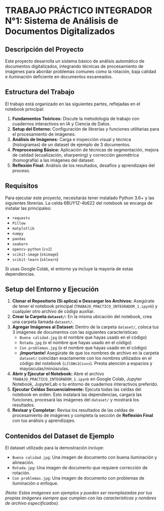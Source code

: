 # TRABAJO PRÁCTICO INTEGRADOR N°1: Sistema de Análisis de Documentos Digitalizados

## Descripción del Proyecto

Este proyecto desarrolla un sistema básico de análisis automático de documentos digitalizados, integrando técnicas de procesamiento de imágenes para abordar problemas comunes como la rotación, baja calidad e iluminación deficiente en documentos escaneados.

## Estructura del Trabajo

El trabajo está organizado en las siguientes partes, reflejadas en el notebook principal:

1.  **Fundamentos Teóricos:** Discute la metodología de trabajo con cuadernos interactivos en IA y Ciencia de Datos.
2.  **Setup del Entorno:** Configuración de librerías y funciones utilitarias para el procesamiento de imágenes.
3.  **Análisis de Imágenes:** Carga e inspección visual y técnica (histogramas) de un dataset de ejemplo de 3 documentos.
4.  **Preprocessing Básico:** Aplicación de técnicas de segmentación, mejora de calidad (ecualización, sharpening) y corrección geométrica (homografía) a las imágenes del dataset.
5.  **Reflexión Final:** Análisis de los resultados, desafíos y aprendizajes del proceso.

## Requisitos

Para ejecutar este proyecto, necesitarás tener instalado Python 3.6+ y las siguientes librerías. La celda 6BUY1Z-4b622 del notebook se encarga de instalar las principales:

*   `requests`
*   `Pillow`
*   `matplotlib`
*   `numpy`
*   `pandas`
*   `seaborn`
*   `opencv-python` (`cv2`)
*   `scikit-image` (`skimage`)
*   `scikit-learn` (`sklearn`)

Si usas Google Colab, el entorno ya incluye la mayoría de estas dependencias.

## Setup del Entorno y Ejecución

1.  **Clonar el Repositorio (Si aplica) o Descargar los Archivos:** Asegúrate de tener el notebook principal (`TRABAJO_PRACTICO_INTEGRADOR_1.ipynb`) y cualquier otro archivo de código auxiliar.
2.  **Crear la Carpeta `dataset/`:** En la misma ubicación del notebook, crea una carpeta llamada `dataset/`.
3.  **Agregar Imágenes al Dataset:** Dentro de la carpeta `dataset/`, coloca tus 3 imágenes de documentos con las siguientes características:
    *   `Buena calidad.jpg` (o el nombre que hayas usado en el código)
    *   `Rotada.jpg` (o el nombre que hayas usado en el código)
    *   `Con problemas.jpg` (o el nombre que hayas usado en el código)
    *   **¡Importante!** Asegúrate de que los nombres de archivo en la carpeta `dataset/` coincidan exactamente con los nombres utilizados en el código del notebook (`iJlGWs1Csuvs`). Presta atención a espacios y mayúsculas/minúsculas.
4.  **Abrir y Ejecutar el Notebook:** Abre el archivo `TRABAJO_PRACTICO_INTEGRADOR_1.ipynb` en Google Colab, Jupyter Notebook, JupyterLab o tu entorno de cuadernos interactivos preferido.
5.  **Ejecutar Celdas Secuencialmente:** Ejecuta todas las celdas del notebook en orden. Esto instalará las dependencias, cargará las funciones, procesará las imágenes del `dataset/` y mostrará los resultados.
6.  **Revisar y Completar:** Revisa los resultados de las celdas de procesamiento de imágenes y completa la sección de **Reflexión Final** con tus análisis y aprendizajes.

## Contenidos del Dataset de Ejemplo

El dataset utilizado para la demostración incluye:

*   `Buena calidad.jpg`: Una imagen de documento con buena iluminación y alineación.
*   `Rotada.jpg`: Una imagen de documento que requiere corrección de rotación.
*   `Con problemas.jpg`: Una imagen de documento con problemas de iluminación o enfoque.

*(Nota: Estas imágenes son ejemplos y pueden ser reemplazadas por tus propias imágenes siempre que cumplan con las características y nombres de archivo especificados).*

